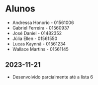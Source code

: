 # Alunos

* Andressa Honorio - 01561006
* Gabriel Ferreira - 01560937
* José Daniel - 01482352
* Júlia Ellen - 01561550
* Lucas Kaynnã  - 01561234
* Wallace Martins - 01561145

## 2023-11-21

* Desenvolvido parcialmente até a lista 6
